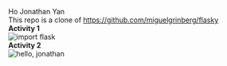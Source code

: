 Ho Jonathan Yan <br />
This repo is a clone of https://github.com/miguelgrinberg/flasky <br />
**Activity 1** <br />
![import flask](https://user-images.githubusercontent.com/48415950/191814913-bc982f07-8521-4c84-a9b3-f17d671ead20.JPG)  <br />
**Activity 2** <br />
![hello, jonathan](https://user-images.githubusercontent.com/48415950/191817755-0175bab3-e205-435c-a808-a734fa3d27e7.JPG)  <br />

